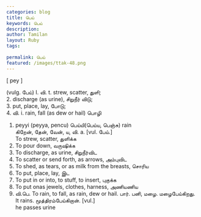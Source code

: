 ```yaml
---
categories: blog
title: பெய்
keywords: பெய்
description: 
author: Tamilan
layout: Ruby
tags: 
 
permalink: பெய்
featured: /images/ttak-48.png
---
```

  
[ pey ]  
  
(vulg. பேய்) I. வி. t. strew, scatter, துளி;  
2. discharge (as urine), சிறுநீர் விடு;  
3. put, place, lay, போடு;  
4. வி. i. rain, fall (as dew or hail) பொழி  
1. peyyi (peyya, pencu) பெய்யி(பெய்ய, பெஞ்சு) rain  
கிறேன், தேன், வேன், ய, வி. a. [vul. பேய்.]  
To strew, scatter, துளிக்க  
2. To pour down, வருஷிக்க  
3. To discharge, as urine, சிறுநீர்விட  
4. To scatter or send forth, as arrows, அம்புவிட  
5. To shed, as tears, or as milk from the breasts, சொரிய  
6. To put, place, lay, இட  
7. To put in or into, to stuff, to insert, புகுக்க  
8. To put onas jewels, clothes, harness, அணியணிய  
9. வி.பெ. To rain, to fall, as rain, dew or hail. பார். பனி, மழை. மழைபேய்கிறது. It rains. மூத்திரம்பேய்கிறான். [vul.]  
he passes urine